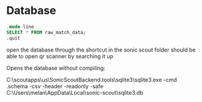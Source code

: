 # Database

```sql
.mode line
SELECT * FROM raw_match_data;
.quit


```

open the database through the shortcut in the sonic scout folder
should be able to open qr scanner by searching it up


Opens the database without compiling:

C:\scoutapps\us\SonicScoutBackend\.tools\sqlite3\sqlite3.exe -cmd .schema -csv -header -readonly -safe C:\Users\melan\AppData\Local\sonic-scout\sqlite3.db

